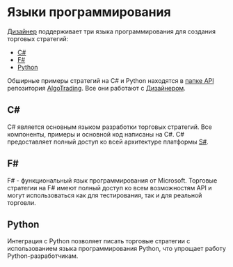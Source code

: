 # Языки программирования

[Дизайнер](../../designer.md) поддерживает три языка программирования для создания торговых стратегий:

- [C#](using_code/csharp.md)
- [F#](using_code/fsharp.md)
- [Python](using_code/python.md)

Обширные примеры стратегий на C# и Python находятся в [папке API](https://github.com/StockSharp/AlgoTrading/tree/main/API) репозитория [AlgoTrading](https://github.com/StockSharp/AlgoTrading). Все они работают с [Дизайнером](../../designer.md).

## C#

C# является основным языком разработки торговых стратегий. Все компоненты, примеры и основной код написаны на C#. C# предоставляет полный доступ ко всей архитектуре платформы [S#](../../api.md).

## F#

F# - функциональный язык программирования от Microsoft. Торговые стратегии на F# имеют полный доступ ко всем возможностям API и могут использоваться как для тестирования, так и для реальной торговли.

## Python

Интеграция с Python позволяет писать торговые стратегии с использованием языка программирования Python, что упрощает работу Python-разработчикам.